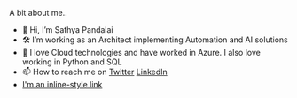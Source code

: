 A bit about me..
- 👋 Hi, I’m Sathya Pandalai
- 🛠 I’m working as an Architect implementing Automation and AI solutions 
- 💖 I love Cloud technologies and have worked in Azure. I also love working in Python and SQL 
- 📫 How to reach me on 
      [Twitter](https://twitter.com/1sathyan)
      [LinkedIn](https://www.linkedin.com/in/spandalai/)
- [I'm an inline-style link](https://www.google.com)

<!---
spandalai26/spandalai26 is a ✨ special ✨ repository because its `README.md` (this file) appears on your GitHub profile.
You can click the Preview link to take a look at your changes.
--->
